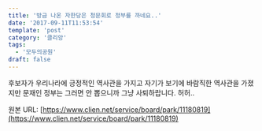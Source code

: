 ```yaml
---
title: '방금 나온 자한당은 청문회로 정부를 까네요..'
date: '2017-09-11T11:53:54'
template: 'post'
category: '클리앙'
tags: 
  - '모두의공원'
draft: false
---
```


후보자가 우리나라에 긍정적인 역사관을 가지고 자기가 보기에 바람직한 역사관을 가졌지만 문재인 정부는 그러면 안 뽑으니까 그냥 사퇴하랍니다. 허허..

원본 URL: [https://www.clien.net/service/board/park/11180819](https://www.clien.net/service/board/park/11180819)